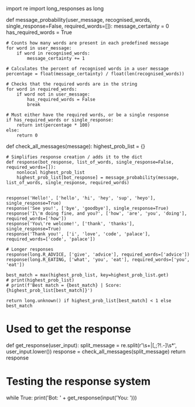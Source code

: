 import re
import long_responses as long


def message_probability(user_message, recognised_words, single_response=False, required_words=[]):
    message_certainty = 0
    has_required_words = True

    # Counts how many words are present in each predefined message
    for word in user_message:
        if word in recognised_words:
            message_certainty += 1

    # Calculates the percent of recognised words in a user message
    percentage = float(message_certainty) / float(len(recognised_words))

    # Checks that the required words are in the string
    for word in required_words:
        if word not in user_message:
            has_required_words = False
            break

    # Must either have the required words, or be a single response
    if has_required_words or single_response:
        return int(percentage * 100)
    else:
        return 0


def check_all_messages(message):
    highest_prob_list = {}

    # Simplifies response creation / adds it to the dict
    def response(bot_response, list_of_words, single_response=False, required_words=[]):
        nonlocal highest_prob_list
        highest_prob_list[bot_response] = message_probability(message, list_of_words, single_response, required_words)


    response('Hello!', ['hello', 'hi', 'hey', 'sup', 'heyo'], single_response=True)
    response('See you!', ['bye', 'goodbye'], single_response=True)
    response('I\'m doing fine, and you?', ['how', 'are', 'you', 'doing'], required_words=['how'])
    response('You\'re welcome!', ['thank', 'thanks'], single_response=True)
    response('Thank you!', ['i', 'love', 'code', 'palace'], required_words=['code', 'palace'])

    # Longer responses
    response(long.R_ADVICE, ['give', 'advice'], required_words=['advice'])
    response(long.R_EATING, ['what', 'you', 'eat'], required_words=['you', 'eat'])

    best_match = max(highest_prob_list, key=highest_prob_list.get)
    # print(highest_prob_list)
    # print(f'Best match = {best_match} | Score: {highest_prob_list[best_match]}')

    return long.unknown() if highest_prob_list[best_match] < 1 else best_match


# Used to get the response
def get_response(user_input):
    split_message = re.split(r'\s+|[,;?!.-]\s*', user_input.lower())
    response = check_all_messages(split_message)
    return response


# Testing the response system
while True:
    print('Bot: ' + get_response(input('You: ')))
